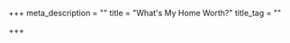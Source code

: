 +++
meta_description = ""
title = "What's My Home Worth?"
title_tag = ""

+++
<script type="text/javascript" src="http://www.idxhome.com/site/contact/valuation/widget/147919"></script>